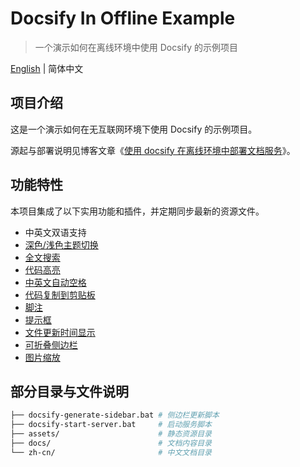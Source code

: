 # Docsify In Offline Example

> 一个演示如何在离线环境中使用 Docsify 的示例项目

[English](../README.md) | 简体中文

## 项目介绍

这是一个演示如何在无互联网环境下使用 Docsify 的示例项目。

源起与部署说明见博客文章《[使用 docsify 在离线环境中部署文档服务](https://viazure.cc/posts/development/deploying-docsify-in-offline-environment/)》。

## 功能特性

本项目集成了以下实用功能和插件，并定期同步最新的资源文件。

- 中英文双语支持
- [深色/浅色主题切换](https://github.com/boopathikumar018/docsify-darklight-theme)
- [全文搜索](https://docsify.js.org/#/zh-cn/plugins?id=全文搜索-search)
- [代码高亮](https://docsify.js.org/#/zh-cn/language-highlight)
- [中英文自动空格](https://github.com/sy-records/docsify-pangu)
- [代码复制到剪贴板](https://github.com/jperasmus/docsify-copy-code)
- [脚注](https://github.com/sy-records/docsify-footnotes)
- [提示框](https://github.com/fzankl/docsify-plugin-flexible-alerts)
- [文件更新时间显示](https://github.com/fzankl/docsify-plugin-flexible-alerts)
- [可折叠侧边栏](https://github.com/iPeng6/docsify-sidebar-collapse)
- [图片缩放](https://kingdido999.github.io/zooming/docs)

## 部分目录与文件说明

```bash
├── docsify-generate-sidebar.bat # 侧边栏更新脚本
├── docsify-start-server.bat     # 启动服务脚本
├── assets/                      # 静态资源目录
├── docs/                        # 文档内容目录
└── zh-cn/                       # 中文文档目录
```
